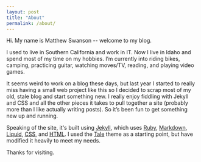 ```yaml
---
layout: post
title: "About"
permalink: /about/
---
```


Hi.  My name is Matthew Swanson -- welcome to my blog.

I used to live in Southern California and work in IT.  Now I live in Idaho and spend most of my time on my hobbies.  I’m currently into riding bikes, camping, practicing guitar, watching moves/TV, reading, and playing video games.

It seems weird to work on a blog these days, but last year I started to really miss having a small web project like this so I decided to scrap most of my old, stale blog and start something new.  I really enjoy fiddling with Jekyll and CSS and all the other pieces it takes to pull together a site (probably more than I like actually writing posts).  So it’s been fun to get something new up and running.

Speaking of the site, it's built using [Jekyll](https://jekyllrb.com), which uses [Ruby](https://www.ruby-lang.org/en/), [Markdown](https://www.markdownguide.org), [Liquid](https://shopify.github.io/liquid/), [CSS](https://developer.mozilla.org/en-US/docs/Web/CSS), and [HTML](https://developer.mozilla.org/en-US/docs/Web/HTML).  I used the [Tale](https://github.com/chesterhow/tale) theme as a starting point, but have modified it heavily to meet my needs.

Thanks for visiting.